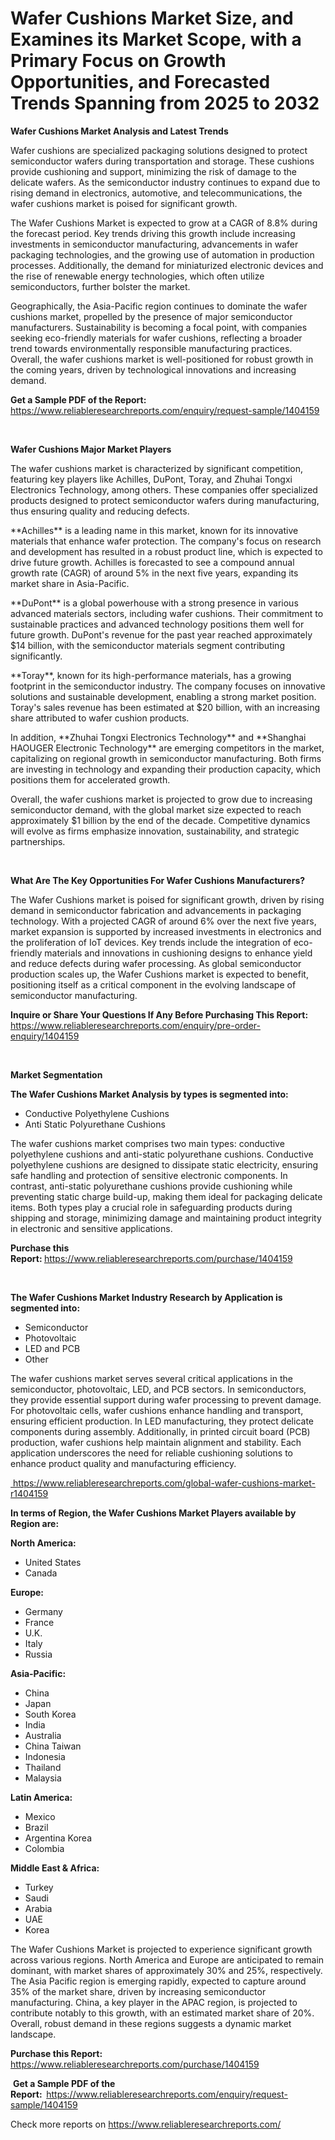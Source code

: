 <p><h1>Wafer Cushions Market Size, and Examines its Market Scope, with a Primary Focus on Growth Opportunities, and Forecasted Trends Spanning from 2025 to 2032</h1></p><p><strong>Wafer Cushions Market Analysis and Latest Trends</strong></p>
<p><p>Wafer cushions are specialized packaging solutions designed to protect semiconductor wafers during transportation and storage. These cushions provide cushioning and support, minimizing the risk of damage to the delicate wafers. As the semiconductor industry continues to expand due to rising demand in electronics, automotive, and telecommunications, the wafer cushions market is poised for significant growth. </p><p>The Wafer Cushions Market is expected to grow at a CAGR of 8.8% during the forecast period. Key trends driving this growth include increasing investments in semiconductor manufacturing, advancements in wafer packaging technologies, and the growing use of automation in production processes. Additionally, the demand for miniaturized electronic devices and the rise of renewable energy technologies, which often utilize semiconductors, further bolster the market. </p><p>Geographically, the Asia-Pacific region continues to dominate the wafer cushions market, propelled by the presence of major semiconductor manufacturers. Sustainability is becoming a focal point, with companies seeking eco-friendly materials for wafer cushions, reflecting a broader trend towards environmentally responsible manufacturing practices. Overall, the wafer cushions market is well-positioned for robust growth in the coming years, driven by technological innovations and increasing demand.</p></p>
<p><strong>Get a Sample PDF of the Report:&nbsp;</strong> <a href="https://www.reliableresearchreports.com/enquiry/request-sample/1404159?utm_campaign=3543&utm_medium=2&utm_source=Github&utm_content=ia&utm_term=28032025&utm_id=wafer-cushions">https://www.reliableresearchreports.com/enquiry/request-sample/1404159</a></p>
<p>&nbsp;</p>
<p><strong>Wafer Cushions Major Market Players</strong></p>
<p><p>The wafer cushions market is characterized by significant competition, featuring key players like Achilles, DuPont, Toray, and Zhuhai Tongxi Electronics Technology, among others. These companies offer specialized products designed to protect semiconductor wafers during manufacturing, thus ensuring quality and reducing defects.</p><p>**Achilles** is a leading name in this market, known for its innovative materials that enhance wafer protection. The company's focus on research and development has resulted in a robust product line, which is expected to drive future growth. Achilles is forecasted to see a compound annual growth rate (CAGR) of around 5% in the next five years, expanding its market share in Asia-Pacific.</p><p>**DuPont** is a global powerhouse with a strong presence in various advanced materials sectors, including wafer cushions. Their commitment to sustainable practices and advanced technology positions them well for future growth. DuPont's revenue for the past year reached approximately $14 billion, with the semiconductor materials segment contributing significantly.</p><p>**Toray**, known for its high-performance materials, has a growing footprint in the semiconductor industry. The company focuses on innovative solutions and sustainable development, enabling a strong market position. Toray's sales revenue has been estimated at $20 billion, with an increasing share attributed to wafer cushion products.</p><p>In addition, **Zhuhai Tongxi Electronics Technology** and **Shanghai HAOUGER Electronic Technology** are emerging competitors in the market, capitalizing on regional growth in semiconductor manufacturing. Both firms are investing in technology and expanding their production capacity, which positions them for accelerated growth.</p><p>Overall, the wafer cushions market is projected to grow due to increasing semiconductor demand, with the global market size expected to reach approximately $1 billion by the end of the decade. Competitive dynamics will evolve as firms emphasize innovation, sustainability, and strategic partnerships.</p></p>
<p>&nbsp;</p>
<p><strong>What Are The Key Opportunities For Wafer Cushions Manufacturers?</strong></p>
<p><p>The Wafer Cushions market is poised for significant growth, driven by rising demand in semiconductor fabrication and advancements in packaging technology. With a projected CAGR of around 6% over the next five years, market expansion is supported by increased investments in electronics and the proliferation of IoT devices. Key trends include the integration of eco-friendly materials and innovations in cushioning designs to enhance yield and reduce defects during wafer processing. As global semiconductor production scales up, the Wafer Cushions market is expected to benefit, positioning itself as a critical component in the evolving landscape of semiconductor manufacturing.</p></p>
<p><strong>Inquire or Share Your Questions If Any Before Purchasing This Report:</strong> <a href="https://www.reliableresearchreports.com/enquiry/pre-order-enquiry/1404159?utm_campaign=3543&utm_medium=2&utm_source=Github&utm_content=ia&utm_term=28032025&utm_id=wafer-cushions">https://www.reliableresearchreports.com/enquiry/pre-order-enquiry/1404159</a></p>
<p>&nbsp;</p>
<p><strong>Market Segmentation</strong></p>
<p><strong>The Wafer Cushions Market Analysis by types is segmented into:</strong></p>
<p><ul><li>Conductive Polyethylene Cushions</li><li>Anti Static Polyurethane Cushions</li></ul></p>
<p><p>The wafer cushions market comprises two main types: conductive polyethylene cushions and anti-static polyurethane cushions. Conductive polyethylene cushions are designed to dissipate static electricity, ensuring safe handling and protection of sensitive electronic components. In contrast, anti-static polyurethane cushions provide cushioning while preventing static charge build-up, making them ideal for packaging delicate items. Both types play a crucial role in safeguarding products during shipping and storage, minimizing damage and maintaining product integrity in electronic and sensitive applications.</p></p>
<p><strong>Purchase this Report:&nbsp;</strong><a href="https://www.reliableresearchreports.com/purchase/1404159?utm_campaign=3543&utm_medium=2&utm_source=Github&utm_content=ia&utm_term=28032025&utm_id=wafer-cushions">https://www.reliableresearchreports.com/purchase/1404159</a></p>
<p>&nbsp;</p>
<p><strong>The Wafer Cushions Market Industry Research by Application is segmented into:</strong></p>
<p><ul><li>Semiconductor</li><li>Photovoltaic</li><li>LED and PCB</li><li>Other</li></ul></p>
<p><p>The wafer cushions market serves several critical applications in the semiconductor, photovoltaic, LED, and PCB sectors. In semiconductors, they provide essential support during wafer processing to prevent damage. For photovoltaic cells, wafer cushions enhance handling and transport, ensuring efficient production. In LED manufacturing, they protect delicate components during assembly. Additionally, in printed circuit board (PCB) production, wafer cushions help maintain alignment and stability. Each application underscores the need for reliable cushioning solutions to enhance product quality and manufacturing efficiency.</p></p>
<p><a href="https://www.reliableresearchreports.com/global-wafer-cushions-market-r1404159?utm_campaign=3543&utm_medium=2&utm_source=Github&utm_content=ia&utm_term=28032025&utm_id=wafer-cushions">&nbsp;https://www.reliableresearchreports.com/global-wafer-cushions-market-r1404159</a></p>
<p><strong>In terms of Region, the Wafer Cushions Market Players available by Region are:</strong></p>
<p>
    <p> <strong> North America: </strong>
        <ul>
            <li>United States</li>
            <li>Canada</li>
        </ul>
        </p> 
    <p> <strong> Europe: </strong>
        <ul>
            <li>Germany</li>
            <li>France</li>
            <li>U.K.</li>
            <li>Italy</li>
            <li>Russia</li>
        </ul>
        </p> 
    <p> <strong> Asia-Pacific: </strong>
        <ul>
            <li>China</li>
            <li>Japan</li>
            <li>South Korea</li>
            <li>India</li>
            <li>Australia</li>
            <li>China Taiwan</li>
            <li>Indonesia</li>
            <li>Thailand</li>
            <li>Malaysia</li>
        </ul>
        </p> 
    <p> <strong> Latin America: </strong>
        <ul>
            <li>Mexico</li>
            <li>Brazil</li>
            <li>Argentina Korea</li>
            <li>Colombia</li>
        </ul>
        </p> 
    <p> <strong> Middle East & Africa: </strong>
        <ul>
            <li>Turkey</li>
            <li>Saudi</li>
            <li>Arabia</li>
            <li>UAE</li>
            <li>Korea</li>
        </ul>
    </p>
    </p>
<p><p>The Wafer Cushions Market is projected to experience significant growth across various regions. North America and Europe are anticipated to remain dominant, with market shares of approximately 30% and 25%, respectively. The Asia Pacific region is emerging rapidly, expected to capture around 35% of the market share, driven by increasing semiconductor manufacturing. China, a key player in the APAC region, is projected to contribute notably to this growth, with an estimated market share of 20%. Overall, robust demand in these regions suggests a dynamic market landscape.</p></p>
<p><strong>Purchase this Report: </strong><a href="https://www.reliableresearchreports.com/purchase/1404159?utm_campaign=3543&utm_medium=2&utm_source=Github&utm_content=ia&utm_term=28032025&utm_id=wafer-cushions">https://www.reliableresearchreports.com/purchase/1404159</a></p>
<p>&nbsp;<strong>Get a Sample PDF of the Report:&nbsp;&nbsp;</strong><a href="https://www.reliableresearchreports.com/enquiry/request-sample/1404159?utm_campaign=3543&utm_medium=2&utm_source=Github&utm_content=ia&utm_term=28032025&utm_id=wafer-cushions">https://www.reliableresearchreports.com/enquiry/request-sample/1404159</a></p>
<p><strong></strong></p>
<p>Check more reports on <a href="https://www.reliableresearchreports.com/?utm_campaign=3543&utm_medium=2&utm_source=Github&utm_content=ia&utm_term=28032025&utm_id=wafer-cushions">https://www.reliableresearchreports.com/</a></p>